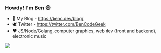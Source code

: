 ### Howdy! I'm Ben 😃

- 💬 My Blog - https://benc.dev/blog/  
- 🕊 Twitter - https://twitter.com/BenCodeGeek
- ❤ JS/Node/Golang, computer graphics, web dev (front and backend), electronic music

![](https://github-readme-stats.vercel.app/api?username=benc-uk&show_icons=true)
